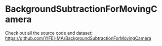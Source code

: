 # BackgroundSubtractionForMovingCamera
Check out all the source code and dataset:  
https://github.com/YIFEI-MA/BackgroundSubtractionForMovingCamera

